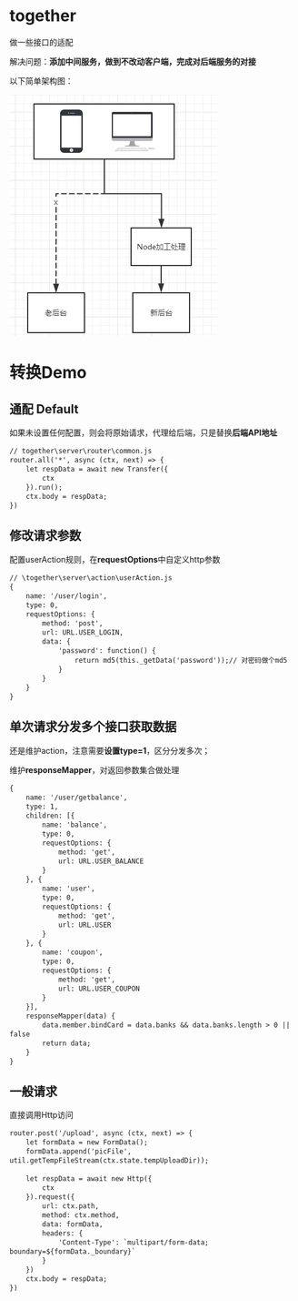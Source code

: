 # together
做一些接口的适配

解决问题：**添加中间服务，做到不改动客户端，完成对后端服务的对接**

以下简单架构图：

![示例](./doc/problem.png)

# 转换Demo
## 通配 Default
如果未设置任何配置，则会将原始请求，代理给后端，只是替换**后端API地址**
````
// together\server\router\common.js
router.all('*', async (ctx, next) => {
    let respData = await new Transfer({
        ctx
    }).run();
    ctx.body = respData;
})
````

## 修改请求参数
配置userAction规则，在**requestOptions**中自定义http参数
````
// \together\server\action\userAction.js
{
    name: '/user/login',
    type: 0,
    requestOptions: {
        method: 'post',
        url: URL.USER_LOGIN,
        data: {
            'password': function() {
                return md5(this._getData('password'));// 对密码做个md5
            }
        }
    }
}
````

## 单次请求分发多个接口获取数据
还是维护action，注意需要**设置type=1**，区分分发多次；

维护**responseMapper**，对返回参数集合做处理
````
{
    name: '/user/getbalance',
    type: 1,
    children: [{
        name: 'balance',
        type: 0,
        requestOptions: {
            method: 'get',
            url: URL.USER_BALANCE
        }
    }, {
        name: 'user',
        type: 0,
        requestOptions: {
            method: 'get',
            url: URL.USER
        }
    }, {
        name: 'coupon',
        type: 0,
        requestOptions: {
            method: 'get',
            url: URL.USER_COUPON
        }
    }],
    responseMapper(data) {
        data.member.bindCard = data.banks && data.banks.length > 0 || false
        return data;
    }
}
````

## 一般请求
直接调用Http访问
````
router.post('/upload', async (ctx, next) => {
    let formData = new FormData();
    formData.append('picFile', util.getTempFileStream(ctx.state.tempUploadDir));

    let respData = await new Http({
        ctx
    }).request({
        url: ctx.path,
        method: ctx.method,
        data: formData,
        headers: {
            'Content-Type': `multipart/form-data; boundary=${formData._boundary}`
        }
    })
    ctx.body = respData;
})
````